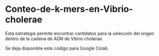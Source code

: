 # Conteo-de-k-mers-en-Vibrio-cholerae
Esta estrategia permite encontrar cantidatos para la selección del origen dentro de la cadena de ADN de Vibrio cholerae. 

Se deja disponible este código para Google Colab.
